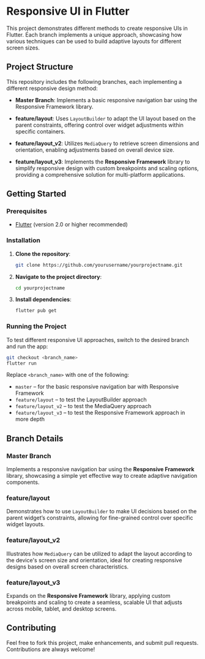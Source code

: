 
# Responsive UI in Flutter

This project demonstrates different methods to create responsive UIs in Flutter. Each branch implements a unique approach, showcasing how various techniques can be used to build adaptive layouts for different screen sizes.

## Project Structure

This repository includes the following branches, each implementing a different responsive design method:

- **Master Branch**: Implements a basic responsive navigation bar using the Responsive Framework library.

- **feature/layout**: Uses `LayoutBuilder` to adapt the UI layout based on the parent constraints, offering control over widget adjustments within specific containers.

- **feature/layout_v2**: Utilizes `MediaQuery` to retrieve screen dimensions and orientation, enabling adjustments based on overall device size.

- **feature/layout_v3**: Implements the **Responsive Framework** library to simplify responsive design with custom breakpoints and scaling options, providing a comprehensive solution for multi-platform applications.

## Getting Started

### Prerequisites

- [Flutter](https://flutter.dev/docs/get-started/install) (version 2.0 or higher recommended)

### Installation

1. **Clone the repository**:
   ```bash
   git clone https://github.com/yourusername/yourprojectname.git
   ```

2. **Navigate to the project directory**:
   ```bash
   cd yourprojectname
   ```

3. **Install dependencies**:
   ```bash
   flutter pub get
   ```

### Running the Project

To test different responsive UI approaches, switch to the desired branch and run the app:

```bash
git checkout <branch_name>
flutter run
```

Replace `<branch_name>` with one of the following:

- `master` – for the basic responsive navigation bar with Responsive Framework
- `feature/layout` – to test the LayoutBuilder approach
- `feature/layout_v2` – to test the MediaQuery approach
- `feature/layout_v3` – to test the Responsive Framework approach in more depth

## Branch Details

### Master Branch
Implements a responsive navigation bar using the **Responsive Framework** library, showcasing a simple yet effective way to create adaptive navigation components.

### feature/layout
Demonstrates how to use `LayoutBuilder` to make UI decisions based on the parent widget’s constraints, allowing for fine-grained control over specific widget layouts.

### feature/layout_v2
Illustrates how `MediaQuery` can be utilized to adapt the layout according to the device's screen size and orientation, ideal for creating responsive designs based on overall screen characteristics.

### feature/layout_v3
Expands on the **Responsive Framework** library, applying custom breakpoints and scaling to create a seamless, scalable UI that adjusts across mobile, tablet, and desktop screens.

## Contributing

Feel free to fork this project, make enhancements, and submit pull requests. Contributions are always welcome!


